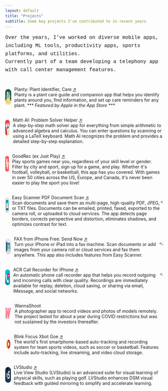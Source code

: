 ```yaml
---
layout: default
title: "Projects"
subtitle: Some key projects I've contributed to in recent years
---
```

<div class="container">

<p style="font-family: 'Courier New', monospace; font-size: 16px; line-height: 1.6; margin-bottom: 40px;">
Over the years, I’ve worked on diverse mobile apps, including ML tools, productivity apps, sports platforms, and utilities.<br>
Currently part of a team developing a telephony app with call center management features.
</p>

<div style="display: flex; padding-bottom: 30px;">
    <div style="width: 50px; height: 50px; margin-right: 10px; align-self: top; border-radius: 25px; margin-top: 8px; background-color: rgba(0, 0, 0, 0.1);">
        <img src="/assets/img/planty.webp" alt="Thumbnail" loading="lazy" style="width: 50px; height: 50px; border-radius: 25px; display: block;">
    </div>
    <p style="margin: 0; align-self: flex-start;">
    Planty: Plant Identifier, Care <a href="https://apps.apple.com/gb/app/planty-plant-identifier-care/id1603599822" target="_blank">↗</a> <br>
    Planty is a plant care guide and companion app that helps you identify plants around you, find information, and set up care reminders for any plant. <i>*** Featured by Apple in the App Store ***</i>
    </p>
</div>

<div style="display: flex; padding-bottom: 30px;">
    <div style="width: 50px; height: 50px; margin-right: 10px; align-self: top; border-radius: 25px; margin-top: 8px; background-color: rgba(0, 0, 0, 0.1);">
        <img src="/assets/img/mathhero.webp" alt="Thumbnail" loading="lazy" style="width: 50px; height: 50px; border-radius: 25px; display: block;">
    </div>
    <p style="margin: 0; align-self: flex-start;">
    Math AI: Problem Solver Helper <a href="https://apps.apple.com/gb/app/math-ai-problem-solver-helper/id1565102390" target="_blank">↗</a><br>
    A step-by-step math solver app for everything from simple arithmetic to advanced algebra and calculus. You can enter questions by scanning or using a LaTeX keyboard. Math AI recognizes the problem and provides a detailed step-by-step explanation.<br>
    </p>
</div>

<div style="display: flex; padding-bottom: 30px;">
    <div style="width: 50px; height: 50px; margin-right: 10px; align-self: top; border-radius: 25px; margin-top: 8px; background-color: rgba(0, 0, 0, 0.1);">
        <img src="/assets/img/goodRec.webp" alt="Thumbnail" loading="lazy" style="width: 50px; height: 50px; border-radius: 25px; display: block;">
    </div>
    <p style="margin: 0; align-self: flex-start;">
    GoodRec (ex Just Play) <a href="https://apps.apple.com/gb/app/goodrec-ex-just-play/id1510554246" target="_blank">↗</a><br>
    Play sports games near you, regardless of your skill level or gender. Filter by city and sport, sign up for a game, and play. Whether it's football, volleyball, or basketball, this app has you covered. With games in over 50 cities across the US, Europe, and Canada, it's never been easier to play the sport you love!<br>
    </p>
</div>

<div style="display: flex; padding-bottom: 30px;">
    <div style="width: 50px; height: 50px; margin-right: 10px; align-self: top; border-radius: 25px; margin-top: 8px; background-color: rgba(0, 0, 0, 0.1);">
        <img src="/assets/img/easyScanner.webp" alt="Thumbnail" loading="lazy" style="width: 50px; height: 50px; border-radius: 25px; display: block;">
    </div>
    <p style="margin: 0; align-self: flex-start;">
    Easy Scanner PDF Document Scan     <a href="https://apps.apple.com/gb/app/easy-scanner-pdf-document-scan/id1180773759" target="_blank">↗</a><br>
    Scan documents and save them as multi-page, high-quality PDF, JPEG, or TXT files. Documents can be emailed, printed, faxed, exported to the camera roll, or uploaded to cloud services. The app detects page borders, corrects perspective and distortion, eliminates shadows, and optimizes contrast for text.<br>

    </p>
</div>

<div style="display: flex; padding-bottom: 30px;">
    <div style="width: 50px; height: 50px; margin-right: 10px; align-self: top; border-radius: 25px; margin-top: 8px; background-color: rgba(0, 0, 0, 0.1);">
        <img src="/assets/img/easyFax.webp" alt="Thumbnail" loading="lazy" style="width: 50px; height: 50px; border-radius: 25px; display: block;">
    </div>
    <p style="margin: 0; align-self: flex-start;">
    FAX from iPhone Free: Send Now <a href="https://apps.apple.com/gb/app/fax-from-iphone-free-send-now/id1179154292" target="_blank">↗</a><br>
    Turn your iPhone or iPad into a fax machine. Scan documents or add images from your camera roll or cloud services and fax them anywhere. This app also includes features from Easy Scanner.<br>
    
    </p>
</div>

<div style="display: flex; padding-bottom: 30px;">
    <div style="width: 50px; height: 50px; margin-right: 10px; align-self: top; border-radius: 25px; margin-top: 8px; background-color: rgba(0, 0, 0, 0.1);">
        <img src="/assets/img/callRecorder.webp" alt="Thumbnail" loading="lazy" style="width: 50px; height: 50px; border-radius: 25px; display: block;">
    </div>
    <p style="margin: 0; align-self: flex-start;">
    ACR Call Recorder for iPhone <a href="https://apps.apple.com/gb/app/acr-call-recorder-for-iphone/id1377904267" target="_blank">↗</a><br>
    An automatic phone call recorder app that helps you record outgoing and incoming calls with clear quality. Recordings are immediately available for replay, deletion, cloud saving, or sharing via email, iMessage, and social networks.<br>
    
    </p>
</div>

<div style="display: flex; padding-bottom: 30px;">
    <div style="width: 50px; height: 50px; margin-right: 10px; align-self: top; border-radius: 25px; margin-top: 8px; background-color: rgba(0, 0, 0, 0.1);">
        <img src="/assets/img/ws.svg" alt="Thumbnail" loading="lazy" style="width: 50px; height: 50px; border-radius: 25px; display: block;">
    </div>
    <p style="margin: 0; align-self: flex-start;">
    WannaShoot<br>
    A photographer app to record videos and photos of models remotely. The project lasted for about a year during COVID restrictions but was not sustained by the investors thereafter.
    </p>
</div>

<div style="display: flex; padding-bottom: 30px;">
    <div style="width: 50px; height: 50px; margin-right: 10px; align-self: top; border-radius: 25px; margin-top: 8px; background-color: rgba(0, 0, 0, 0.1);">
        <img src="/assets/img/xbotgo.webp" alt="Thumbnail" loading="lazy" style="width: 50px; height: 50px; border-radius: 25px; display: block;">
    </div>
    <p style="margin: 0; align-self: flex-start;">
    Blink Focus Xbot Goe <a href="https://apps.apple.com/tm/app/xbotgo/id1581355712" target="_blank">↗</a><br>
    The world's first smartphone-based auto-tracking and recording system for team sports videos, such as soccer or basketball. Features include auto-tracking, live streaming, and video cloud storage.<br>    
    </p>
</div>

<div style="display: flex; padding-bottom: 30px;">
    <div style="width: 50px; height: 50px; margin-right: 10px; align-self: top; border-radius: 25px; margin-top: 8px; background-color: rgba(0, 0, 0, 0.1);">
        <img src="/assets/img/LVS.webp" alt="Thumbnail" loading="lazy" style="width: 50px; height: 50px; border-radius: 25px; display: block;">
    </div>
    <p style="margin: 0; align-self: flex-start;">
    LVStudio <a href="https://apps.apple.com/us/app/lvstudio/id1497816078" target="_blank">↗</a><br>
    Live View Studio (LVStudio) is an advanced suite for visual learning of physical skills, such as playing golf. LVStudio enhances DSM visual feedback with guided mirroring to simplify and accelerate learning.<br>    
    </p>
</div>

<br>
<br>